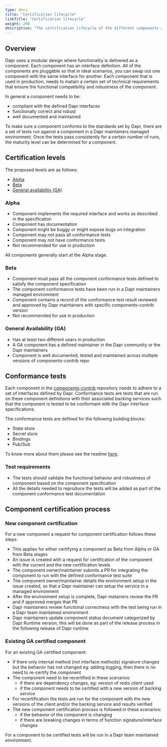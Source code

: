 ```yaml
---
type: docs
title: "Certification lifecycle"
linkTitle: "Certification lifecycle"
weight: 200
description: "The certification lifecycle of the different components available in Dapr"
---
```


## Overview

Dapr uses a modular design where functionality is delivered as a component. Each component has an interface definition.  All of the components are pluggable so that in ideal scenarios, you can swap out one component with the same interface for another. Each component that is used in production, needs to matain a certain set of technical requirements that ensure the functional compatibility and robustness of the component.

In general a component needs to be: 
- compliant with the defined Dapr interfaces 
- functionally correct and robust
- well documented and maintained

To make sure a component conforms to the standards set by Dapr, there are a set of tests run against a component in a Dapr maintainers managed environment. Once the tests pass consistently for a certain number of runs, the maturity level can be determined for a component. 

## Certification levels 

The proposed levels are as follows:
- [Alpha](#alpha)
- [Beta](#beta)
- [General availability (GA)](#general-availability-ga)

### Alpha

- Component implements the required interface and works as described in the specification
- Component has documentation
- Component might be buggy or might expose bugs on integration
- Component may not pass all conformance tests
- Component may not have conformance tests
- Not recommended for use in production

All components generally start at the Alpha stage.

### Beta

- Component must pass all the component conformance tests defined to satisfy the component specification
- The component conformance tests have been run in a Dapr maintainers managed environment
- Component contains a record of the conformance test result reviewed and approved by Dapr maintainers with specific components-contrib version
- Not recommended for use in production

### General Availability (GA)

- Has at least two different users in production
- A GA component has a defined maintainer in the Dapr community or the Dapr maintainers
- Component is well documented, tested and maintained across multiple versions of components-contrib repo

## Conformance tests 

Each component in the [components-contrib](https://github.com/dapr/components-contrib) repository needs to adhere to a set of interfaces defined by Dapr. Conformance tests are tests that are run on these component definitions with their associated backing services such that the component is tested to be conformant with the Dapr interface specifications. 

The conformance tests are defined for the following building blocks: 

- State store
- Secret store
- Bindings 
- Pub/Sub

To know more about them please see the readme [here](https://github.com/dapr/components-contrib/blob/master/tests/conformance/README.md).

### Test requirements

- The tests should validate the functional behavior and robustness of component based on the component specification
- All the details needed to reproduce the tests will be added as part of the component conformance test documentation

## Component certification process

### New component certification

For a new component a request for component certification follows these steps:
- This applies for either certifying a component as Beta from Alpha or GA from Beta stages
- An issue is created with a request for certification of the component with the current and the new certification levels
- The component owner/maintainer submits a PR for integrating the component to run with the defined conformance test suite
- The component owner/maintainer details the environment setup in the issue created, so that a Dapr maintainer can setup the service in a managed environment
- After the environment setup is complete, Dapr matainers review the PR and if approved merges that PR
- Dapr maintainers review functional correctness with the test being run in a Dapr team maintained environment
- Dapr maintainers update component status document categorized by Dapr Runtime version, this will be done as part of the release process in the following release of Dapr runtime

### Existing GA certified component

For an existing GA certified component:
- If there only internal method (not interface methods) signature changes but the behavior has not changed eg: adding logging, then there is no need to re-certify the component
- The component need to be recertified in these scenarios:
  - if there are dependency changes, eg: version of redis client used
  - if the component needs to be certified with a new version of backing service
- For recertification the tests are run for the component with the new versions of the client and/or the backing service and results verified
- The new component certification process is followed in these scenarios:
  - if the behavior of the component is changing
  - if there are breaking changes in terms of function signature/interface changes

For a component to be certified tests will be run in a Dapr team maintained environment.